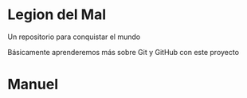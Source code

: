 # Legion del Mal

Un repositorio para conquistar el mundo

Básicamente aprenderemos más sobre Git y GitHub con este proyecto

# Manuel
